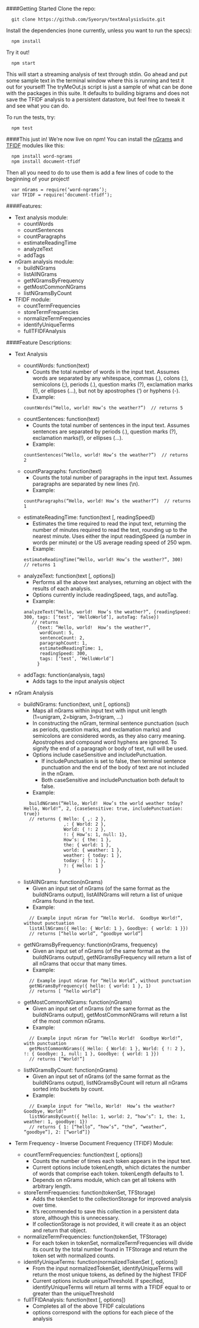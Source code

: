 ####Getting Started
Clone the repo:
```
  git clone https://github.com/Syeoryn/textAnalysisSuite.git
```
Install the dependencies (none currently, unless you want to run the specs):
```
  npm install
```
Try it out!
```
  npm start
```
This will start a streaming analysis of text through stdin.  Go ahead and put some sample text in the terminal window where this is running and test it out for yourself!
The tryMeOut.js script is just a sample of what can be done with the packages in this suite.  It defaults to building bigrams and does not save the TFIDF analysis to a persistent datastore, but feel free to tweak it and see what you can do.

To run the tests, try:
```
  npm test
```

####This just in!
We’re now live on npm!  You can install the [nGrams](https://www.npmjs.org/package/word-ngrams) and [TFIDF](https://www.npmjs.org/package/document-tfidf) modules like this:
```
  npm install word-ngrams
  npm install document-tfidf
```
Then all you need to do to use them is add a few lines of code to the beginning of your project!
```
  var nGrams = require(‘word-ngrams’);
  var TFIDF = require(‘document-tfidf’);
```


####Features:
  * Text analysis module:
    * countWords
    * countSentences
    * countParagraphs
    * estimateReadingTime
    * analyzeText
    * addTags
  * nGram analysis module:
    * buildNGrams
    * listAllNGrams
    * getNGramsByFrequency
    * getMostCommonNGrams
    * listNGramsByCount
  * TFIDF module:
    * countTermFrequencies
    * storeTermFrequencies
    * normalizeTermFrequencies
    * identifyUniqueTerms
    * fullTFIDFAnalysis

####Feature Descriptions:
  * Text Analysis
    * countWords: function(text)
      * Counts the total number of words in the input text.  Assumes words are separated by any whitespace, commas (,), colons (:), semicolons (;), periods (.), question marks (?), exclamation marks (!), or ellipses (...), but not by apostrophes (‘) or hyphens (-).
      * Example:
      ```
      countWords(“Hello, world! How’s the weather?”)  // returns 5
      ```
    * countSentences: function(text)
      * Counts the total number of sentences in the input text.  Assumes sentences are separated by periods (.), question marks (?), exclamation marks(!), or ellipses (...).
      * Example:
      ```
      countSentences(“Hello, world! How’s the weather?”)  // returns 2
      ```
    * countParagraphs: function(text)
      * Counts the total number of paragraphs in the input text.  Assumes paragraphs are separated by new lines (\n).
      * Example:
      ```
      countParagraphs(“Hello, world! How’s the weather?”)  // returns 1
      ```
    * estimateReadingTime: function(text [, readingSpeed])
      * Estimates the time required to read the input text, returning the number of minutes required to read the text, rounding up to the nearest minute.  Uses either the input readingSpeed (a number in words per minute) or the US average reading speed of 250 wpm.
      * Example:
      ```
      estimateReadingTime(“Hello, world! How’s the weather?”, 300)  // returns 1
      ```
    * analyzeText: function(text [, options])
      * Performs all the above text analyses, returning an object with the results of each analysis.
      * Options currently include readingSpeed, tags, and autoTag.
      * Example:
      ```
      analyzeText(“Hello, world!  How’s the weather?”, {readingSpeed: 300, tags: [‘test’, ‘HelloWorld’], autoTag: false})
         // returns 
           {text: “Hello, world!  How’s the weather?”,
            wordCount: 5,
            sentenceCount: 2,
            paragraphCount: 1,
            estimatedReadingTime: 1,
            readingSpeed: 300,
            tags: [‘test’, ‘HelloWorld’]
           }
      ```
    * addTags: function(analysis, tags)
      * Adds tags to the input analysis object

  * nGram Analysis
    * buildNGrams: function(text, unit [, options])
      * Maps all nGrams within input text with input unit length (1=unigram, 2=bigram, 3=trigram, ...) 
      * In constructing the nGram, terminal sentence punctuation (such as periods, question marks, and exclamation marks) and semicolons are considered words, as they also carry meaning.  Apostrophes and compound word hyphens are ignored.  To signify the end of a paragraph or body of text, null will be used.
      * Options include caseSensitive and includePunctuation.
        * If includePunctuation is set to false, then terminal sentence punctuation and the end of the body of text are not included in the nGram.
        * Both caseSensitive and includePunctuation both default to false.
      * Example:
      ```
        buildNGrams(“Hello, World!  How’s the world weather today? Hello, World!”, 2, {caseSensitive: true, includePunctuation: true})
        // returns { Hello: { ,: 2 },
                     ,: { World: 2 },
                     World: { !: 2 },
                     !: { How’s: 1, null: 1},
                     How’s: { the: 1 },
                     the: { world: 1 },
                     world: { weather: 1 },
                     weather: { today: 1 },
                     today: { ?: 1 },
                     ?: { Hello: 1 }
                   }
      ```
    * listAllNGrams: function(nGrams)
      * Given an input set of nGrams (of the same format as the buildNGrams output), listAllNGrams will return a list of unique nGrams found in the text.
      * Example:
      ```
        // Example input nGram for “Hello World.  Goodbye World!”, without punctuation
        listAllNGrams({ Hello: { World: 1 }, Goodbye: { world: 1 }})
        // returns [“hello world”, “goodbye world”]
      ```
    * getNGramsByFrequency: function(nGrams, frequency)
      * Given an input set of nGrams (of the same format as the buildNGrams output), getNGramsByFrequency will return a list of all nGrams that occur that many times.
      * Example:
      ```
        // Example input nGram for “Hello World”, without punctuation
        getNGramsByFrequency({ hello: { world: 1 }, 1)
        // returns [ “hello world”]
      ```
    * getMostCommonNGrams: function(nGrams)
      * Given an input set of nGrams (of the same format as the buildNGrams output), getMostCommonNGrams will return a list of the most common nGrams.
      * Example:
      ```
        // Example input nGram for “Hello World!  Goodbye World!”, with punctuation
        getMostCommonNGrams({ Hello: { World: 1 }, World: { !: 2 }, !: { Goodbye: 1, null: 1 }, Goodbye: { world: 1 }})
        // returns [“World!”]
      ```
    * listNGramsByCount: function(nGrams)
      * Given an input set of nGrams (of the same format as the buildNGrams output), listNGramsByCount will return all nGrams sorted into buckets by count.
      * Example:
      ```
        // Example input for “Hello, World!  How’s the weather?  Goodbye, World!”
        listNGramsByCount({ hello: 1, world: 2, “how’s”: 1, the: 1, weather: 1, goodbye: 1})
        // returns { 1: [“hello”, “how’s”, “the”, “weather”, “goodbye”], 2: [“world”]}
      ```

  * Term Frequency - Inverse Document Frequency (TFIDF) Module:
    * countTermFrequencies: function(text [, options])
      * Counts the number of times each token appears in the input text.
      * Current options include tokenLength, which dictates the number of words that comprise each token.  tokenLength defaults to 1.
      * Depends on nGrams module, which can get all tokens with arbitrary length.
    * storeTermFrequencies: function(tokenSet, TFStorage)
      * Adds the tokenSet to the collectionStorage for improved analysis over time.
      * It’s recommended to save this collection in a persistent data store, although this is unnecessary.
      * If collectionStorage is not provided, it will create it as an object and return that object.
    * normalizeTermFrequencies: function(tokenSet, TFStorage)
      * For each token in tokenSet, normalizeTermFrequencies will divide its count by the total number found in TFStorage and return the token set with normalized counts.
    * identifyUniqueTerms: function(normalizedTokenSet [, options])
      * From the input normalizedTokenSet, identifyUniqueTerms will return the most unique tokens, as defined by the highest TFIDF
      * Current options include uniqueThreshold.  If specified, identifyUniqueTerms will return all terms with a TFIDF equal to or greater than the uniqueThreshold
    * fullTFIDAnalysis: function(text [, options])
      * Completes all of the above TFIDF calculations
      * options correspond with the options for each piece of the analysis
